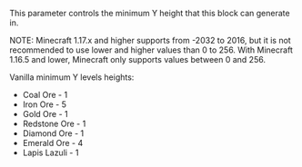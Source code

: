 This parameter controls the minimum Y height that this block can generate in.

NOTE: Minecraft 1.17.x and higher supports from -2032 to 2016, but it is not recommended to use lower and higher values than 0 to 256.
With Minecraft 1.16.5 and lower, Minecraft only supports values between 0 and 256.

Vanilla minimum Y levels heights:
* Coal Ore - 1
* Iron Ore - 5
* Gold Ore - 1
* Redstone Ore - 1
* Diamond Ore - 1
* Emerald Ore - 4
* Lapis Lazuli - 1